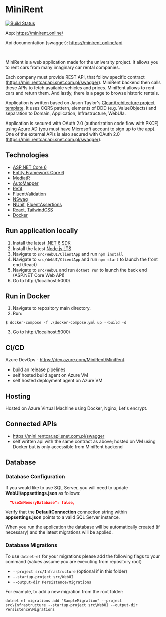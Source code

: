 # MiniRent 
 [![Build Status](https://dev.azure.com/MiniRent/MiniRent/_apis/build/status/r-ost.MiniRent?branchName=develop)](https://dev.azure.com/MiniRent/MiniRent/_build/latest?definitionId=1&branchName=develop)

App: https://minirent.online/

Api documentation (swagger): https://minirent.online/api

<br/>

MiniRent is a web application made for the university project. It allows you to rent cars from many imaginary car rental companies.

 Each company must provide REST API, that follow specific contract (https://mini.rentcar.api.snet.com.pl/swagger). MiniRent backend then calls these APIs to fetch available vehicles and prices. MiniRent allows to rent cars and return them. And lastly, there is a page to browse historic rentals.

 Application is written based on Jason Taylor's [CleanArchitecture project template](https://github.com/jasontaylordev/CleanArchitecture). It uses CQRS pattern, elements of DDD (e.g. ValueObjects) and separation to Domain, Application, Infrastructure, WebUIa.

 Application is secured with OAuth 2.0 (authorization code flow with PKCE) using Azure AD (you must have Microsoft account to sign up to the app). One of the external APIs is also secured with OAuth 2.0 (https://mini.rentcar.api.snet.com.pl/swagger).



## Technologies

* [ASP.NET Core 6](https://docs.microsoft.com/en-us/aspnet/core/introduction-to-aspnet-core?view=aspnetcore-6.0)
* [Entity Framework Core 6](https://docs.microsoft.com/en-us/ef/core/)
* [MediatR](https://github.com/jbogard/MediatR)
* [AutoMapper](https://automapper.org/)
* [Refit](https://github.com/reactiveui/refit)
* [FluentValidation](https://fluentvalidation.net/)
* [NSwag](https://github.com/RicoSuter/NSwag)
* [NUnit](https://nunit.org/), [FluentAssertions](https://fluentassertions.com/)
* [React](https://reactjs.org/), [TailwindCSS](https://tailwindcss.com/)
* [Docker](https://www.docker.com/)

## Run application locally

1. Install the latest [.NET 6 SDK](https://dotnet.microsoft.com/download/dotnet/6.0)
2. Install the latest [Node.js LTS](https://nodejs.org/en/)
3. Navigate to `src/WebUI/ClientApp` and run `npm install`
4. Navigate to `src/WebUI/ClientApp` and run `npm start` to launch the front end (React)
5. Navigate to `src/WebUI` and run `dotnet run` to launch the back end (ASP.NET Core Web API)
6. Go to http://localhost:5000/

## Run in Docker

1. Navigate to repository main directory.
2. Run:
```
$ docker-compose -f .\docker-compose.yml up --build -d
```
3. Go to http://localhost:5000/

## CI/CD

Azure DevOps - https://dev.azure.com/MiniRent/MiniRent.
* build an release pipelines
* self hosted build agent on Azure VM
* self hosted deployment agent on Azure VM

## Hosting

Hosted on Azure Virtual Machine using Docker, Nginx, Let's encrypt.

## Connected APIs
* https://mini.rentcar.api.snet.com.pl/swagger
* self written api with the same contract as above; hosted on VM using Docker but is only accessible from MiniRent backend

## Database

### Database Configuration

If you would like to use SQL Server, you will need to update **WebUI/appsettings.json** as follows:

```json
  "UseInMemoryDatabase": false,
```

Verify that the **DefaultConnection** connection string within **appsettings.json** points to a valid SQL Server instance. 

When you run the application the database will be automatically created (if necessary) and the latest migrations will be applied.

### Database Migrations

To use `dotnet-ef` for your migrations please add the following flags to your command (values assume you are executing from repository root)

* `--project src/Infrastructure` (optional if in this folder)
* `--startup-project src/WebUI`
* `--output-dir Persistence/Migrations`

For example, to add a new migration from the root folder:

 `dotnet ef migrations add "SampleMigration" --project src\Infrastructure --startup-project src\WebUI --output-dir Persistence\Migrations`
